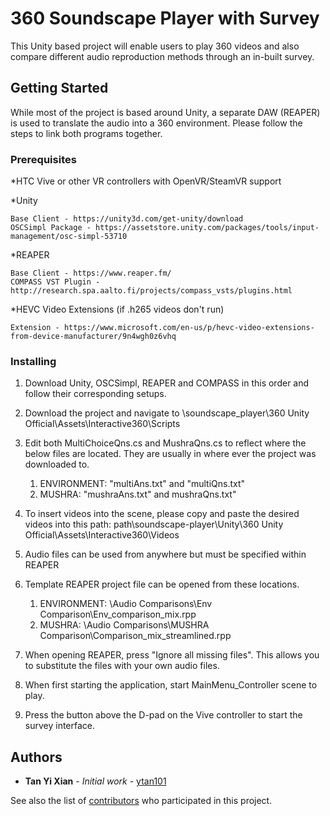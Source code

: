 # 360 Soundscape Player with Survey

This Unity based project will enable users to play 360 videos and also compare different audio reproduction methods through an in-built survey.

## Getting Started

While most of the project is based around Unity, a separate DAW (REAPER) is used to translate the audio into a 360 environment. Please follow the steps to link both programs together.

### Prerequisites
*HTC Vive or other VR controllers with OpenVR/SteamVR support

*Unity

```
Base Client - https://unity3d.com/get-unity/download
OSCSimpl Package - https://assetstore.unity.com/packages/tools/input-management/osc-simpl-53710
```

*REAPER
```
Base Client - https://www.reaper.fm/
COMPASS VST Plugin - http://research.spa.aalto.fi/projects/compass_vsts/plugins.html
```

*HEVC Video Extensions (if .h265 videos don't run)
```
Extension - https://www.microsoft.com/en-us/p/hevc-video-extensions-from-device-manufacturer/9n4wgh0z6vhq
```

### Installing
1. Download Unity, OSCSimpl, REAPER and COMPASS in this order and follow their corresponding setups.

2. Download the project and navigate to \soundscape_player\360 Unity Official\Assets\Interactive360\Scripts

3. Edit both MultiChoiceQns.cs and MushraQns.cs to reflect where the below files are located. They are usually in where ever the project was downloaded to.
     1. ENVIRONMENT: "multiAns.txt" and "multiQns.txt"
     2. MUSHRA: "mushraAns.txt" and mushraQns.txt"
     
4. To insert videos into the scene, please copy and paste the desired videos into this path:
   path\soundscape-player\Unity\360 Unity Official\Assets\Interactive360\Videos
   
5. Audio files can be used from anywhere but must be specified within REAPER

6. Template REAPER project file can be opened from these locations.
     1. ENVIRONMENT: \Audio Comparisons\Env Comparison\Env_comparison_mix.rpp
     2. MUSHRA: \Audio Comparisons\MUSHRA Comparison\Comparison_mix_streamlined.rpp
     
7. When opening REAPER, press "Ignore all missing files". This allows you to substitute the files with your own audio files.

8. When first starting the application, start MainMenu_Controller scene to play.

9. Press the button above the D-pad on the Vive controller to start the survey interface.
          

## Authors

* **Tan Yi Xian** - *Initial work* - [ytan101](https://github.com/PurpleBooth)

See also the list of [contributors](https://github.com/your/project/contributors) who participated in this project.
